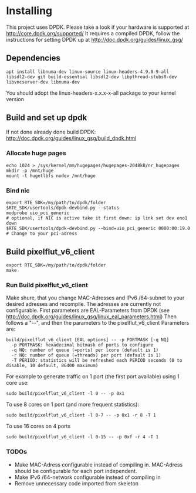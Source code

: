 # Installing
This project uses DPDK.
Please take a look if your hardware is supported at http://core.dpdk.org/supported/
It requires a compiled DPDK, follow the instructions for setting DPDK up at http://doc.dpdk.org/guides/linux_gsg/

## Dependencies
```
apt install libnuma-dev linux-source linux-headers-4.9.0-9-all libsdl2-dev git build-essential libsdl2-dev libpthread-stubs0-dev libvncserver-dev libnuma-dev
```
You should adopt the linux-headers-x.x.x-x-all package to your kernel version

## Build and set up dpdk
If not done already done build DPDK: http://doc.dpdk.org/guides/linux_gsg/build_dpdk.html
### Allocate huge pages
```
echo 1024 > /sys/kernel/mm/hugepages/hugepages-2048kB/nr_hugepages
mkdir -p /mnt/huge
mount -t hugetlbfs nodev /mnt/huge
```

### Bind nic
```
export RTE_SDK=/my/path/to/dpdk/folder
$RTE_SDK/usertools/dpdk-devbind.py --status
modprobe uio_pci_generic
# optional, if NIC is active take it first down: ip link set dev eno1 down
$RTE_SDK/usertools/dpdk-devbind.py --bind=uio_pci_generic 0000:00:19.0 # Change to your pci-adress
```

## Build pixelflut_v6_client
```
export RTE_SDK=/my/path/to/dpdk/folder
make
```

### Run Build pixelflut_v6_client
Make shure, that you change MAC-Adresses and IPv6 /64-subnet to your desired adresses and recompile.
The adresses are currently not configurable.
First parameters are EAL-Parameters from DPDK (see http://doc.dpdk.org/guides/linux_gsg/linux_eal_parameters.html)
Then follows a "--", and then the parameters to the pixelflut_v6_client
Parameters are:
```
build/pixelflut_v6_client [EAL options] -- -p PORTMASK [-q NQ]
  -p PORTMASK: hexadecimal bitmask of ports to configure
  -q NQ: number of queue (=ports) per lcore (default is 1)
  -r NQ: number of queue (=threads) per port (default is 1)
  -T PERIOD: statistics will be refreshed each PERIOD seconds (0 to disable, 10 default, 86400 maximum)
```
For example to generate traffic on 1 port (the first port available) using 1 core use:
```
sudo build/pixelflut_v6_client -l 0 -- -p 0x1
```

To use 8 cores on 1 port (and more frequent statistics):
```
sudo build/pixelflut_v6_client -l 0-7 -- -p 0x1 -r 8 -T 1
```

To use 16 cores on 4 ports
```
sudo build/pixelflut_v6_client -l 0-15 -- -p 0xf -r 4 -T 1
```

### TODOs
- Make MAC-Adress configurable instead of compiling in. MAC-Adress should be configurable for each port independent.
- Make IPv6 /64-network configurable instead of compiling in
- Remove unnecessary code imported from skeleton 
